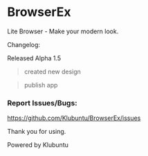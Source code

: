 # BrowserEx
Lite Browser - Make your modern look.

Changelog:

Released Alpha 1.5

> created new design

> publish app

### Report Issues/Bugs:
https://github.com/Klubuntu/BrowserEx/issues

Thank you for using.

Powered by Klubuntu
